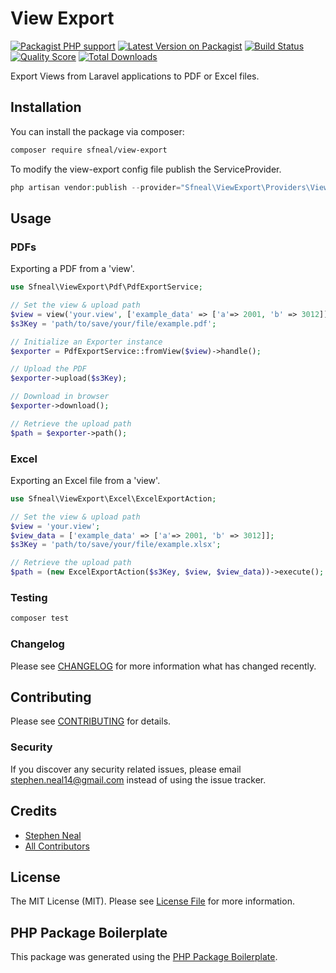 # View Export

[![Packagist PHP support](https://img.shields.io/packagist/php-v/sfneal/view-export)](https://packagist.org/packages/sfneal/view-export)
[![Latest Version on Packagist](https://img.shields.io/packagist/v/sfneal/view-export.svg?style=flat-square)](https://packagist.org/packages/sfneal/view-export)
[![Build Status](https://travis-ci.com/sfneal/view-export.svg?branch=master&style=flat-square)](https://travis-ci.com/sfneal/view-export)
[![Quality Score](https://img.shields.io/scrutinizer/g/sfneal/view-export.svg?style=flat-square)](https://scrutinizer-ci.com/g/sfneal/view-export)
[![Total Downloads](https://img.shields.io/packagist/dt/sfneal/view-export.svg?style=flat-square)](https://packagist.org/packages/sfneal/view-export)

Export Views from Laravel applications to PDF or Excel files.

## Installation

You can install the package via composer:

```bash
composer require sfneal/view-export
```

To modify the view-export config file publish the ServiceProvider.

``` php
php artisan vendor:publish --provider="Sfneal\ViewExport\Providers\ViewExportServiceProvider"
```

## Usage


### PDFs
Exporting a PDF from a 'view'.
``` php
use Sfneal\ViewExport\Pdf\PdfExportService;

// Set the view & upload path
$view = view('your.view', ['example_data' => ['a'=> 2001, 'b' => 3012]]);
$s3Key = 'path/to/save/your/file/example.pdf';

// Initialize an Exporter instance
$exporter = PdfExportService::fromView($view)->handle();

// Upload the PDF
$exporter->upload($s3Key);

// Download in browser
$exporter->download();

// Retrieve the upload path
$path = $exporter->path();
```

### Excel
Exporting an Excel file from a 'view'.

``` php
use Sfneal\ViewExport\Excel\ExcelExportAction;

// Set the view & upload path
$view = 'your.view';
$view_data = ['example_data' => ['a'=> 2001, 'b' => 3012]];
$s3Key = 'path/to/save/your/file/example.xlsx';

// Retrieve the upload path
$path = (new ExcelExportAction($s3Key, $view, $view_data))->execute();
```

### Testing

``` bash
composer test
```

### Changelog

Please see [CHANGELOG](CHANGELOG.md) for more information what has changed recently.

## Contributing

Please see [CONTRIBUTING](CONTRIBUTING.md) for details.

### Security

If you discover any security related issues, please email stephen.neal14@gmail.com instead of using the issue tracker.

## Credits

- [Stephen Neal](https://github.com/sfneal)
- [All Contributors](../../contributors)

## License

The MIT License (MIT). Please see [License File](LICENSE.md) for more information.

## PHP Package Boilerplate

This package was generated using the [PHP Package Boilerplate](https://laravelpackageboilerplate.com).
